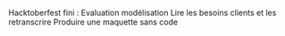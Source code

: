 Hacktoberfest fini :
Evaluation modélisation
Lire les besoins clients et les retranscrire
Produire une maquette sans code 